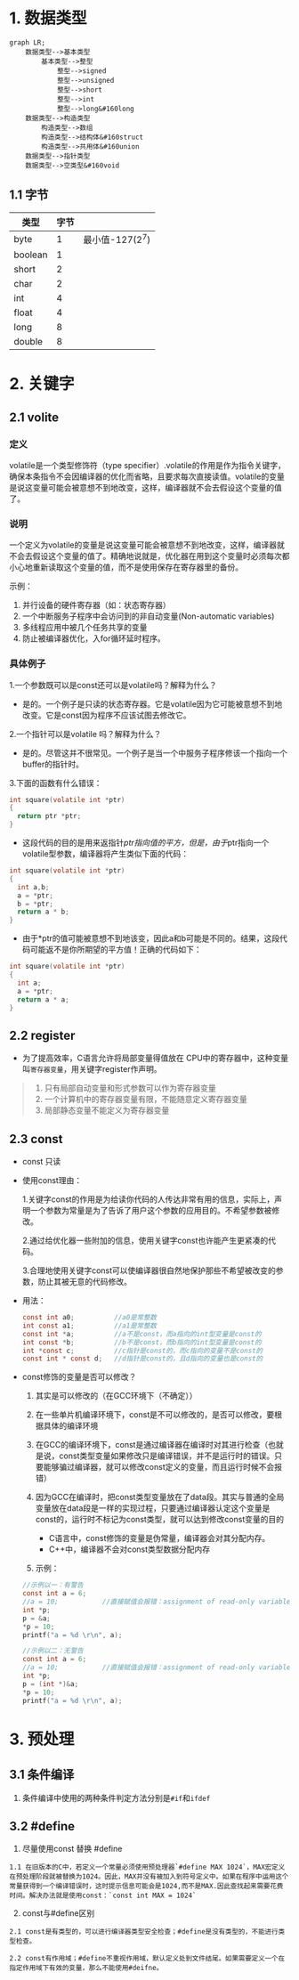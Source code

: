 # 1. 数据类型

```mermaid
graph LR;
    数据类型-->基本类型
    	基本类型-->整型
    		整型-->signed
    		整型-->unsigned
    		整型-->short
    		整型-->int
    		整型-->long&#160long
    数据类型-->构造类型
    	构造类型-->数组
    	构造类型-->结构体&#160struct
    	构造类型-->共用体&#160union
    数据类型-->指针类型
    数据类型-->空类型&#160void
```
## 1.1 字节

| 类型      | 字节   |                |
| ------- | ---- | -------------- |
| byte    | 1    | 最小值-127($2^7$) |
| boolean | 1    |                |
| short   | 2    |                |
| char    | 2    |                |
| int     | 4    |                |
| float   | 4    |                |
| long    | 8    |                |
| double  | 8    |                |

# 2. 关键字
## 2.1 volite
### 定义
volatile是一个类型修饰符（type specifier）.volatile的作用是作为指令关键字，确保本条指令不会因编译器的优化而省略，且要求每次直接读值。volatile的变量是说这变量可能会被意想不到地改变，这样，编译器就不会去假设这个变量的值了。
### 说明
一个定义为volatile的变量是说这变量可能会被意想不到地改变，这样，编译器就不会去假设这个变量的值了。精确地说就是，优化器在用到这个变量时必须每次都小心地重新读取这个变量的值，而不是使用保存在寄存器里的备份。

示例：   
1. 并行设备的硬件寄存器（如：状态寄存器）  
2. 一个中断服务子程序中会访问到的非自动变量(Non-automatic variables)   
3. 多线程应用中被几个任务共享的变量    
4. 防止被编译器优化，入for循环延时程序。   
### 具体例子
1.一个参数既可以是const还可以是volatile吗？解释为什么？

* 是的。一个例子是只读的状态寄存器。它是volatile因为它可能被意想不到地改变。它是const因为程序不应该试图去修改它。

2.一个指针可以是volatile 吗？解释为什么？ 

* 是的。尽管这并不很常见。一个例子是当一个中服务子程序修该一个指向一个buffer的指针时。

3.下面的函数有什么错误：   

```C
int square(volatile int *ptr)
{
  return ptr *ptr;
}
```

* 这段代码的目的是用来返指针*ptr指向值的平方，但是，由于*ptr指向一个volatile型参数，编译器将产生类似下面的代码：   
```C
int square(volatile int *ptr)
{
  int a,b;
  a = *ptr;
  b = *ptr;
  return a * b;
}
```

* 由于*ptr的值可能被意想不到地该变，因此a和b可能是不同的。结果，这段代码可能返不是你所期望的平方值！正确的代码如下：   
```C
int square(volatile int *ptr)
{
  int a;
  a = *ptr;
  return a * a;
}
```
## 2.2 register

* 为了提高效率，C语言允许将局部变量得值放在 CPU中的寄存器中，这种变量叫`寄存器变量`，用关键字register作声明。

> 1. 只有局部自动变量和形式参数可以作为寄存器变量
> 2. 一个计算机中的寄存器变量有限，不能随意定义寄存器变量
> 3. 局部静态变量不能定义为寄存器变量

## 2.3 const

* const 只读

* 使用const理由：

    1.关键字const的作用是为给读你代码的人传达非常有用的信息，实际上，声明一个参数为常量是为了告诉了用户这个参数的应用目的。不希望参数被修改。

    2.通过给优化器一些附加的信息，使用关键字const也许能产生更紧凑的代码。

    3.合理地使用关键字const可以使编译器很自然地保护那些不希望被改变的参数，防止其被无意的代码修改。

* 用法：

    ```C
    const int a0;          //a0是常整数
    int const a1;          //a1是常整数
    const int *a;          //a不是const，而a指向的int型变量是const的
    int const *b;          //b不是const，而b指向的int型变量是const的
    int *const c;          //c指针是const的，而c指向的变量不是const的
    const int * const d;   //d指针是const的，且d指向的变量也是const的
    ```

* const修饰的变量是否可以修改？

    1. 其实是可以修改的（在GCC环境下（不确定））  
    2. 在一些单片机编译环境下，const是不可以修改的，是否可以修改，要根据具体的编译环境   
    3. 在GCC的编译环境下，const是通过编译器在编译时对其进行检查（也就是说，const类型变量如果修改只是编译错误，并不是运行时的错误。只要能够骗过编译器，就可以修改const定义的变量，而且运行时候不会报错）    
    4. 因为GCC在编译时，把const类型变量放在了data段。其实与普通的全局变量放在data段是一样的实现过程，只要通过编译器认定这个变量是const的，运行时不标记为const类型，就可以达到修改const变量的目的 

        * C语言中，const修饰的变量是伪常量，编译器会对其分配内存。
        * C++中，编译器不会对const类型数据分配内存 

    5. 示例：
    ```C
    //示例以一：有警告
    const int a = 6;
    //a = 10;           //直接赋值会报错：assignment of read-only variable
    int *p;
    p = &a;
    *p = 10;
    printf("a = %d \r\n", a);

    //示例以二：无警告
    const int a = 6;
    //a = 10;           //直接赋值会报错：assignment of read-only variable
    int *p;
    p = (int *)&a;
    *p = 10;
    printf("a = %d \r\n", a);
    ```


# 3. 预处理

## 3.1 条件编译

1. 条件编译中使用的两种条件判定方法分别是`#if`和`ifdef`

## 3.2 #define

  1. 尽量使用const 替换 #define

    1.1 在旧版本的C中，若定义一个常量必须使用预处理器`#define MAX 1024`，MAX宏定义在预处理阶段就被替换为1024。因此，MAX并没有被加入到符号定义中。如果在程序中运用这个常量获得到一个编译错误时，这时提示信息可能会是1024,而不是MAX.因此查找起来需要花费时间。解决办法就是使用const：`const int MAX = 1024`  

  2. const与#define区别

    2.1 const是有类型的，可以进行编译器类型安全检查；#define是没有类型的，不能进行类型检查。

    2.2 const有作用域；#define不重视作用域，默认定义处到文件结尾。如果需要定义一个在指定作用域下有效的变量，那么不能使用#deifne。

    ​